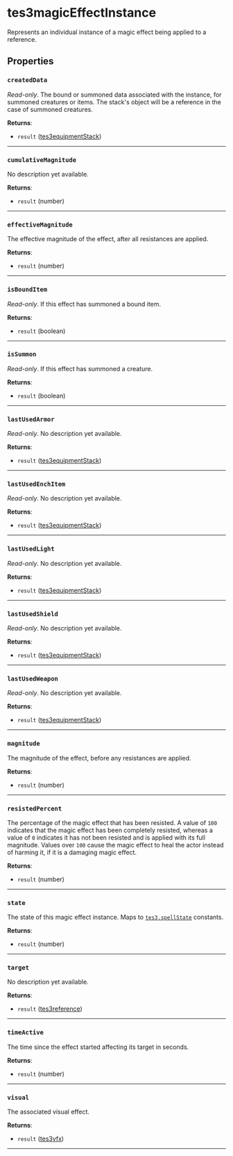 <!---
	This file is autogenerated. Do not edit this file manually. Your changes will be ignored.
	More information: https://github.com/MWSE/MWSE/tree/master/docs
-->

# tes3magicEffectInstance

Represents an individual instance of a magic effect being applied to a reference.

## Properties

### `createdData`
<div class="search_terms" style="display: none">createddata, ddata</div>

*Read-only*. The bound or summoned data associated with the instance, for summoned creatures or items. The stack's object will be a reference in the case of summoned creatures.

**Returns**:

* `result` ([tes3equipmentStack](../../types/tes3equipmentStack))

***

### `cumulativeMagnitude`
<div class="search_terms" style="display: none">cumulativemagnitude</div>

No description yet available.

**Returns**:

* `result` (number)

***

### `effectiveMagnitude`
<div class="search_terms" style="display: none">effectivemagnitude</div>

The effective magnitude of the effect, after all resistances are applied.

**Returns**:

* `result` (number)

***

### `isBoundItem`
<div class="search_terms" style="display: none">isbounditem, bounditem</div>

*Read-only*. If this effect has summoned a bound item.

**Returns**:

* `result` (boolean)

***

### `isSummon`
<div class="search_terms" style="display: none">issummon, summon</div>

*Read-only*. If this effect has summoned a creature.

**Returns**:

* `result` (boolean)

***

### `lastUsedArmor`
<div class="search_terms" style="display: none">lastusedarmor</div>

*Read-only*. No description yet available.

**Returns**:

* `result` ([tes3equipmentStack](../../types/tes3equipmentStack))

***

### `lastUsedEnchItem`
<div class="search_terms" style="display: none">lastusedenchitem</div>

*Read-only*. No description yet available.

**Returns**:

* `result` ([tes3equipmentStack](../../types/tes3equipmentStack))

***

### `lastUsedLight`
<div class="search_terms" style="display: none">lastusedlight</div>

*Read-only*. No description yet available.

**Returns**:

* `result` ([tes3equipmentStack](../../types/tes3equipmentStack))

***

### `lastUsedShield`
<div class="search_terms" style="display: none">lastusedshield</div>

*Read-only*. No description yet available.

**Returns**:

* `result` ([tes3equipmentStack](../../types/tes3equipmentStack))

***

### `lastUsedWeapon`
<div class="search_terms" style="display: none">lastusedweapon</div>

*Read-only*. No description yet available.

**Returns**:

* `result` ([tes3equipmentStack](../../types/tes3equipmentStack))

***

### `magnitude`
<div class="search_terms" style="display: none">magnitude</div>

The magnitude of the effect, before any resistances are applied.

**Returns**:

* `result` (number)

***

### `resistedPercent`
<div class="search_terms" style="display: none">resistedpercent</div>

The percentage of the magic effect that has been resisted. A value of `100` indicates that the magic effect has been completely resisted, whereas a value of `0` indicates it has not been resisted and is applied with its full magnitude. Values over `100` cause the magic effect to heal the actor instead of harming it, if it is a damaging magic effect.

**Returns**:

* `result` (number)

***

### `state`
<div class="search_terms" style="display: none">state</div>

The state of this magic effect instance. Maps to [`tes3.spellState`](https://mwse.github.io/MWSE/references/spell-states/) constants.

**Returns**:

* `result` (number)

***

### `target`
<div class="search_terms" style="display: none">target</div>

No description yet available.

**Returns**:

* `result` ([tes3reference](../../types/tes3reference))

***

### `timeActive`
<div class="search_terms" style="display: none">timeactive</div>

The time since the effect started affecting its target in seconds.

**Returns**:

* `result` (number)

***

### `visual`
<div class="search_terms" style="display: none">visual</div>

The associated visual effect.

**Returns**:

* `result` ([tes3vfx](../../types/tes3vfx))

***

